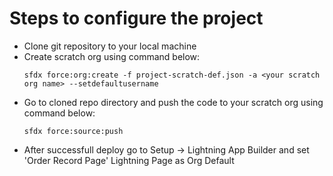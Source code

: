 # Steps to configure the project

- Clone git repository to your local machine
- Create scratch org using command below:
    ```
    sfdx force:org:create -f project-scratch-def.json -a <your scratch org name> --setdefaultusername
    ```
- Go to cloned repo directory and push the code to your scratch org using command below:
    ```
    sfdx force:source:push
    ```
- After successfull deploy go to Setup -> Lightning App Builder and set 'Order Record Page' Lightning Page as Org Default
